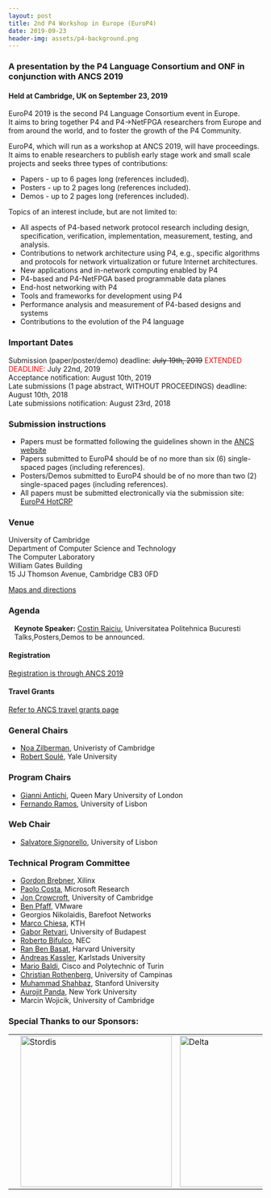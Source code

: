 ```yaml
---
layout: post
title: 2nd P4 Workshop in Europe (EuroP4)
date: 2019-09-23
header-img: assets/p4-background.png
---
```


### A presentation by the P4 Language Consortium and ONF in conjunction with ANCS 2019 
    
#### Held at Cambridge, UK on September 23, 2019

EuroP4 2019 is the second P4 Language Consortium event in Europe.  
It aims to bring together P4 and P4->NetFPGA researchers from Europe and from around the world, and to foster the growth of the P4 Community.

EuroP4, which will run as a workshop at ANCS 2019, will have proceedings. It aims to enable researchers to publish early stage work and small scale projects and seeks three types of contributions:
* Papers  - up to 6 pages long (references included).
* Posters - up to 2 pages long (references included).
* Demos  - up to 2 pages long (references included).

Topics of an interest include, but are not limited to:
* All aspects of P4-based network protocol research including design, specification, verification, implementation, measurement, testing, and analysis.
* Contributions to network architecture using P4, e.g., specific algorithms and protocols for network virtualization or future Internet architectures.
* New applications and in-network computing enabled by P4
* P4-based and P4-NetFPGA based programmable data planes
* End-host networking with P4
* Tools and frameworks for development using P4
* Performance analysis and measurement of P4-based designs and systems
* Contributions to the evolution of the P4 language

### Important Dates
Submission (paper/poster/demo) deadline: ~~July 19th, 2019~~ <font color='red'>EXTENDED DEADLINE:</font> July 22nd, 2019  
Acceptance notification: August 10th, 2019  
Late submissions (1 page abstract, WITHOUT PROCEEDINGS) deadline: August 10th, 2018  
Late submissions notification: August 23rd, 2018  

### Submission instructions
* Papers must be formatted following the guidelines shown in the [ANCS website](http://www.ancsconf.org/home/paper-submission-2019)   
* Papers submitted to EuroP4 should be of no more than six (6) single-spaced pages (including references). 
* Posters/Demos submitted to EuroP4 should be of no more than two (2) single-spaced pages (including references).
* All papers must be submitted electronically via the submission site: [EuroP4 HotCRP](https://europ4.hotcrp.di.fc.ul.pt/home/)

### Venue

University of Cambridge  
Department of Computer Science and Technology  
The Computer Laboratory  
William Gates Building  
15 JJ Thomson Avenue, Cambridge CB3 0FD

[Maps and directions](https://www.cl.cam.ac.uk/maps/)


### Agenda

&nbsp;&nbsp;&nbsp;<b>Keynote Speaker:</b> [Costin Raiciu](http://nets.cs.pub.ro/~costin/), Universitatea Politehnica Bucuresti  
&nbsp;&nbsp;&nbsp;Talks,Posters,Demos to be announced.

#### Registration
[Registration is through ANCS 2019](http://www.ancsconf.org/) 

#### Travel Grants
[Refer to ANCS travel grants page](http://www.ancsconf.org/)


### General Chairs
* [Noa Zilberman](https://www.cl.cam.ac.uk/~nz247/), Univeristy of Cambridge
* [Robert Soulé](http://www.cs.yale.edu/homes/soule/), Yale University

### Program Chairs
* [Gianni Antichi](https://gianniantichi.github.io/), Queen Mary University of London
* [Fernando Ramos](http://fvramos.at.di.fc.ul.pt/), University of Lisbon

### Web Chair
* [Salvatore Signorello](https://wwwfr.uni.lu/snt/people/salvatore_signorello), University of Lisbon

### Technical Program Committee

* [Gordon Brebner](https://sites.google.com/site/gordonbrebner/Home), Xilinx
* [Paolo Costa](https://www.microsoft.com/en-us/research/people/pcosta/), Microsoft Research
* [Jon Crowcroft](https://www.cl.cam.ac.uk/~jac22/), University of Cambridge
* [Ben Pfaff](https://benpfaff.org), VMware
* Georgios Nikolaidis, Barefoot Networks
* [Marco Chiesa](https://marchiesa.bitbucket.io/), KTH
* [Gabor Retvari](http://lendulet.tmit.bme.hu/~retvari/), University of Budapest
* [Roberto Bifulco](http://robertobifulco.it/), NEC
* [Ran Ben Basat](http://www.bbasat.com/), Harvard University
* [Andreas Kassler](https://www.kau.se/forskare/andreas-kassler), Karlstads University
* [Mario Baldi](http://staff.polito.it/mario.baldi/), Cisco and Polytechnic of Turin
* [Christian Rothenberg](http://www.dca.fee.unicamp.br/~chesteve/), University of Campinas
* [Muhammad Shahbaz](https://mshahbaz.github.io/), Stanford University
* [Aurojit Panda](https://cs.nyu.edu/~apanda/), New York University
* Marcin Wojicik, University of Cambridge

### Special Thanks to our Sponsors:

<table>
<tr>
<td align="center"></td>
<td><img src="/assets/Stordis_logo_flat_grey+slogan.png" width="300" alt="Stordis" /></td>
<td><img src="/assets/delta_logo.png" width="300" alt="Delta" /></td>
</tr>
</table>



